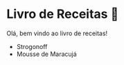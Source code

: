 # Livro de Receitas :cake: #

Olá, bem vindo ao livro de receitas!

- Strogonoff
- Mousse de Maracujá